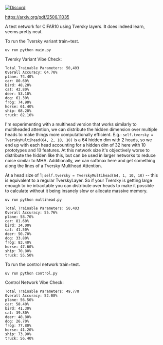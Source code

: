 [![Discord](https://img.shields.io/discord/232596713892872193?logo=discord)](https://discord.gg/2JhHVh7CGu)

https://arxiv.org/pdf/2506.11035

A test network for CIFAR10 using Tversky layers. It does indeed learn, seems pretty neat.

To run the Tversky variant train+test.
```
uv run python main.py
```

Tversky Variant Vibe Check:
```
Total Trainable Parameters: 50,403
Overall Accuracy: 64.70%
plane: 74.40%
car: 80.60%
bird: 48.20%
cat: 42.80%
deer: 53.10%
dog: 61.30%
frog: 74.90%
horse: 61.40%
ship: 68.20%
truck: 82.10%
```

I'm experimenting with a multihead version that works similarly to multiheaded attention, we can distribute the hidden dimension over multiple heads to make things more computationally efficient. E.g.: `self.tversky = TverskyMultihead(64, 2, 10, 10)` is a 64 hidden dim with 2 heads, so we end up with each head accounting for a hidden dim of 32 here with 10 prototypes and 10 features. At this network size it's objectively worse to distribute the hidden like this, but can be used in larger networks to reduce noise similar to MHA. Additionally, we can softmax here and get something along the lines of a Tversky Multihead Attention.

At a head size of 1; `self.tversky = TverskyMultihead(64, 1, 10, 10)` -- this is equivalent to a regular TverskyLayer. So if your Tversky is getting large enough to be intractable you can distribute over heads to make it possible to calculate without it being insanely slow or allocate massive memory.
```
uv run python multihead.py
```

```
Total Trainable Parameters: 50,403
Overall Accuracy: 55.76%
plane: 58.70%
car: 81.60%
bird: 34.00%
cat: 41.50%
deer: 50.70%
dog: 33.80%
frog: 83.40%
horse: 47.60%
ship: 70.80%
truck: 55.50%
```

To run the control network train+test.
```
uv run python control.py
```

Control Network Vibe Check:
```
Total Trainable Parameters: 49,770
Overall Accuracy: 52.08%
plane: 56.50%
car: 58.40%
bird: 41.30%
cat: 39.80%
deer: 48.80%
dog: 26.70%
frog: 77.80%
horse: 41.20%
ship: 73.90%
truck: 56.40%
```
